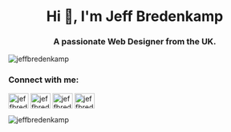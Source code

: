 <h1 align="center">Hi 👋, I'm Jeff Bredenkamp</h1>
<h3 align="center">A passionate Web Designer from the UK.</h3>

<p align="left"> <img src="https://komarev.com/ghpvc/?username=jeffbredenkamp&label=Profile%20views&color=0e75b6&style=flat" alt="jeffbredenkamp" /> </p>

<h3 align="left">Connect with me:</h3>
<p align="left">
<a href="https://codepen.io/jeffbredenkamp" target="blank"><img align="center" src="https://raw.githubusercontent.com/rahuldkjain/github-profile-readme-generator/master/src/images/icons/Social/codepen.svg" alt="jeffbredenkamp" height="30" width="40" /></a>
<a href="https://linkedin.com/in/jeffbredenkamp" target="blank"><img align="center" src="https://raw.githubusercontent.com/rahuldkjain/github-profile-readme-generator/master/src/images/icons/Social/linked-in-alt.svg" alt="jeffbredenkamp" height="30" width="40" /></a>
<a href="https://dribbble.com/jeffbredenkamp" target="blank"><img align="center" src="https://raw.githubusercontent.com/rahuldkjain/github-profile-readme-generator/master/src/images/icons/Social/dribbble.svg" alt="jeffbredenkamp" height="30" width="40" /></a>
<a href="https://www.behance.net/jeffbredenkamp" target="blank"><img align="center" src="https://raw.githubusercontent.com/rahuldkjain/github-profile-readme-generator/master/src/images/icons/Social/behance.svg" alt="jeffbredenkamp" height="30" width="40" /></a>
</p>

<p><img align="center" src="https://github-readme-streak-stats.herokuapp.com/?user=jeffbredenkamp&" alt="jeffbredenkamp" /></p>
